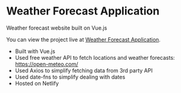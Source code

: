 # Weather Forecast Application

Weather forecast website built on Vue.js

You can view the project live at [Weather Forecast Application](https://sle-weather.netlify.app/).

- Built with Vue.js
- Used free weather API to fetch locations and weather forecasts: https://open-meteo.com/
- Used Axios to simplify fetching data from 3rd party API
- Used date-fns to simplify dealing with dates
- Hosted on Netlify
